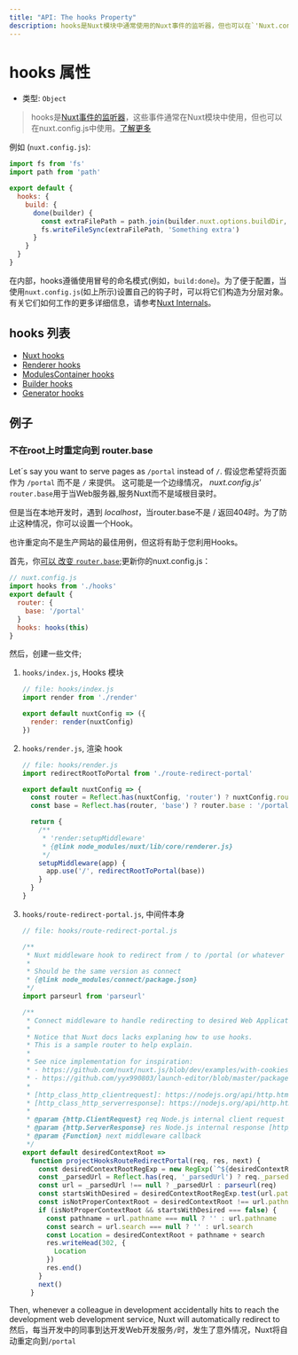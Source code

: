 ```yaml
---
title: "API: The hooks Property"
description: hooks是Nuxt模块中通常使用的Nuxt事件的监听器，但也可以在`'Nuxt.config.js'`中使用。
---
```


# hooks 属性

- 类型: `Object`
> hooks是[Nuxt事件的监听器](/api/internals)，这些事件通常在Nuxt模块中使用，但也可以在nuxt.config.js中使用。[了解更多](/api/internals)

例如 (`nuxt.config.js`):

```js
import fs from 'fs'
import path from 'path'

export default {
  hooks: {
    build: {
      done(builder) {
        const extraFilePath = path.join(builder.nuxt.options.buildDir, 'extra-file')
        fs.writeFileSync(extraFilePath, 'Something extra')
      }
    }
  }
}
```
在内部，hooks遵循使用冒号的命名模式(例如，`build:done`)。为了便于配置，当使用`nuxt.config.js`(如上所示)设置自己的钩子时，可以将它们构造为分层对象。有关它们如何工作的更多详细信息，请参考[Nuxt Internals](/api/internals)。

## hooks 列表

- [Nuxt hooks](https://nuxtjs.org/api/internals-nuxt#hooks)
- [Renderer hooks](https://nuxtjs.org/api/internals-renderer#hooks)
- [ModulesContainer hooks](https://nuxtjs.org/api/internals-module-container#hooks)
- [Builder hooks](https://nuxtjs.org/api/internals-builder#hooks)
- [Generator hooks](https://nuxtjs.org/api/internals-generator#hooks)

## 例子

### 不在root上时重定向到 router.base

Let´s say you want to serve pages as `/portal` instead of `/`.
假设您希望将页面作为 `/portal` 而不是 `/` 来提供。
这可能是一个边缘情况， _nuxt.config.js_’ `router.base`用于当Web服务器,服务Nuxt而不是域根目录时。

但是当在本地开发时，遇到 _localhost_，当router.base不是 / 返回404时。为了防止这种情况，你可以设置一个Hook。

也许重定向不是生产网站的最佳用例，但这将有助于您利用Hooks。

首先，你[可以 改变 `router.base`](/api/configuration-router#base);更新你的nuxt.config.js：

```js
// nuxt.config.js
import hooks from './hooks'
export default {
  router: {
    base: '/portal'
  }
  hooks: hooks(this)
}
```

然后，创建一些文件;

1. `hooks/index.js`, Hooks 模块

   ```js
   // file: hooks/index.js
   import render from './render'

   export default nuxtConfig => ({
     render: render(nuxtConfig)
   })
   ```

2. `hooks/render.js`, 渲染 hook

   ```js
   // file: hooks/render.js
   import redirectRootToPortal from './route-redirect-portal'

   export default nuxtConfig => {
     const router = Reflect.has(nuxtConfig, 'router') ? nuxtConfig.router : {}
     const base = Reflect.has(router, 'base') ? router.base : '/portal'

     return {
       /**
        * 'render:setupMiddleware'
        * {@link node_modules/nuxt/lib/core/renderer.js}
        */
       setupMiddleware(app) {
         app.use('/', redirectRootToPortal(base))
       }
     }
   }
   ```

3. `hooks/route-redirect-portal.js`, 中间件本身

   ```js
   // file: hooks/route-redirect-portal.js

   /**
    * Nuxt middleware hook to redirect from / to /portal (or whatever we set in nuxt.config.js router.base)
    *
    * Should be the same version as connect
    * {@link node_modules/connect/package.json}
    */
   import parseurl from 'parseurl'

   /**
    * Connect middleware to handle redirecting to desired Web Applicatin Context Root.
    *
    * Notice that Nuxt docs lacks explaning how to use hooks.
    * This is a sample router to help explain.
    *
    * See nice implementation for inspiration:
    * - https://github.com/nuxt/nuxt.js/blob/dev/examples/with-cookies/plugins/cookies.js
    * - https://github.com/yyx990803/launch-editor/blob/master/packages/launch-editor-middleware/index.js
    *
    * [http_class_http_clientrequest]: https://nodejs.org/api/http.html#http_class_http_clientrequest
    * [http_class_http_serverresponse]: https://nodejs.org/api/http.html#http_class_http_serverresponse
    *
    * @param {http.ClientRequest} req Node.js internal client request object [http_class_http_clientrequest]
    * @param {http.ServerResponse} res Node.js internal response [http_class_http_serverresponse]
    * @param {Function} next middleware callback
    */
   export default desiredContextRoot =>
     function projectHooksRouteRedirectPortal(req, res, next) {
       const desiredContextRootRegExp = new RegExp(`^${desiredContextRoot}`)
       const _parsedUrl = Reflect.has(req, '_parsedUrl') ? req._parsedUrl : null
       const url = _parsedUrl !== null ? _parsedUrl : parseurl(req)
       const startsWithDesired = desiredContextRootRegExp.test(url.pathname)
       const isNotProperContextRoot = desiredContextRoot !== url.pathname
       if (isNotProperContextRoot && startsWithDesired === false) {
         const pathname = url.pathname === null ? '' : url.pathname
         const search = url.search === null ? '' : url.search
         const Location = desiredContextRoot + pathname + search
         res.writeHead(302, {
           Location
         })
         res.end()
       }
       next()
     }
   ```

Then, whenever a colleague in development accidentally hits  to reach the development web development service, Nuxt will automatically redirect to
然后，每当开发中的同事到达开发Web开发服务`/`时，发生了意外情况，Nuxt将自动重定向到`/portal`
